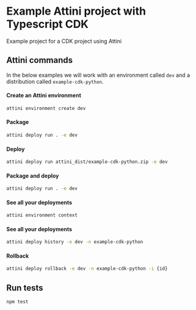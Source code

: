 # Example Attini project with Typescript CDK

Example project for a CDK project using Attini


## Attini commands
In the below examples we will work with an environment called `dev` and a
distribution called `example-cdk-python`.


#### Create an Attini environment

```bash
attini environment create dev
```

#### Package

```bash
attini deploy run . -e dev
```

#### Deploy

```bash
attini deploy run attini_dist/example-cdk-python.zip -e dev
```

#### Package and deploy

```bash
attini deploy run . -e dev
```

#### See all your deployments

```bash
attini environment context
```

#### See all your deployments

```bash
attini deploy history -e dev -n example-cdk-python
```

#### Rollback

```bash
attini deploy rollback -e dev -n example-cdk-python -i {id}
```


## Run tests

```bash
npm test
```
